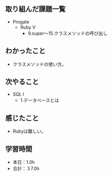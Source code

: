 ## 取り組んだ課題一覧
- Progate
  - Ruby Ⅴ
    - 9.super〜15.クラスメソッドの呼び出し
## わかったこと
- クラスメソッドの使い方。
## 次やること
- SQL Ⅰ
  - 1.データベースとは
## 感じたこと
- Rubyは難しい。
## 学習時間
- 本日：1.0h
- 合計：３7.0h
